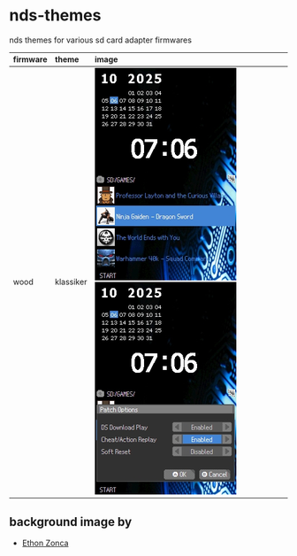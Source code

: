 # nds-themes

nds themes for various sd card adapter firmwares

| firmware | theme     | image                                                               |
| :------- | :-------- | :------------------------------------------------------------------ |
| wood     | klassiker | ![wood](images/wood.jpg) ![wood settings](images/wood_settings.jpg) |

## background image by

- [Ethon Zonca](https://protofusion.org/wordpress/2011/08/pcb-backgrounds/)
